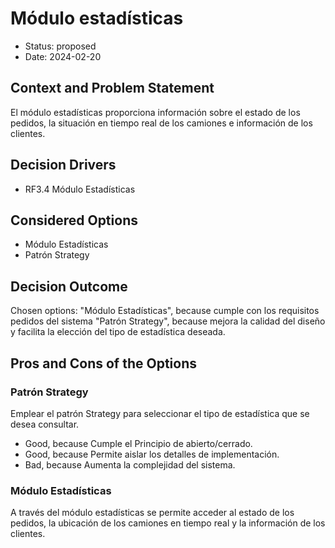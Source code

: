 # Módulo estadísticas

* Status: proposed
* Date: 2024-02-20

## Context and Problem Statement

El módulo estadísticas proporciona información sobre el estado de los pedidos, la situación en tiempo real de los camiones e información de los clientes.

## Decision Drivers

* RF3.4 Módulo Estadísticas

## Considered Options

* Módulo Estadísticas
* Patrón Strategy

## Decision Outcome

Chosen options: 
"Módulo Estadísticas", because cumple con los requisitos pedidos del sistema
"Patrón Strategy", because mejora la calidad del diseño y facilita la elección del tipo de estadística deseada.

## Pros and Cons of the Options
### Patrón Strategy
Emplear el patrón Strategy para seleccionar el tipo de estadística que se desea consultar.

* Good, because Cumple el Principio de abierto/cerrado.
* Good, because Permite aislar los detalles de implementación.
* Bad, because Aumenta la complejidad del sistema.


### Módulo Estadísticas

A través del módulo estadísticas se permite acceder al estado de los pedidos, la ubicación de los camiones en tiempo real y la información de los clientes.
